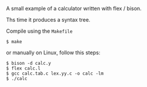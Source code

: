 
A small example of a calculator written with flex / bison.

Ths time it produces a syntax tree.

Compile using the `Makefile` 

    $ make

or manually on Linux, follow this steps:

    $ bison -d calc.y
    $ flex calc.l
    $ gcc calc.tab.c lex.yy.c -o calc -lm
    $ ./calc
